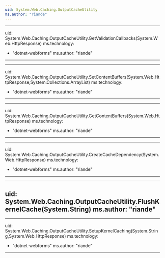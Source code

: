 ```yaml
---
uid: System.Web.Caching.OutputCacheUtility
ms.author: "riande"
---
```


---
uid: System.Web.Caching.OutputCacheUtility.GetValidationCallbacks(System.Web.HttpResponse)
ms.technology: 
  - "dotnet-webforms"
ms.author: "riande"
---

---
uid: System.Web.Caching.OutputCacheUtility.SetContentBuffers(System.Web.HttpResponse,System.Collections.ArrayList)
ms.technology: 
  - "dotnet-webforms"
ms.author: "riande"
---

---
uid: System.Web.Caching.OutputCacheUtility.GetContentBuffers(System.Web.HttpResponse)
ms.technology: 
  - "dotnet-webforms"
ms.author: "riande"
---

---
uid: System.Web.Caching.OutputCacheUtility.CreateCacheDependency(System.Web.HttpResponse)
ms.technology: 
  - "dotnet-webforms"
ms.author: "riande"
---

---
uid: System.Web.Caching.OutputCacheUtility.FlushKernelCache(System.String)
ms.author: "riande"
---

---
uid: System.Web.Caching.OutputCacheUtility.SetupKernelCaching(System.String,System.Web.HttpResponse)
ms.technology: 
  - "dotnet-webforms"
ms.author: "riande"
---
